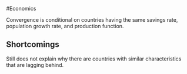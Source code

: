 #Economics 

Convergence is conditional on countries having the same savings rate, population growth rate, and production function.

## Shortcomings
Still does not explain why there are countries with similar characteristics that are lagging behind.